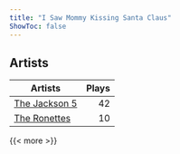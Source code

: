 ```yaml
---
title: "I Saw Mommy Kissing Santa Claus"
ShowToc: false
---
```


## Artists
Artists | Plays 
----- | -----: 
[The Jackson 5](/artists/the-jackson-5-35053) | 42
[The Ronettes](/artists/the-ronettes-89545) | 10

{{< more >}}